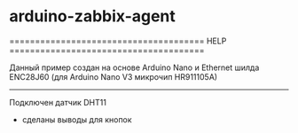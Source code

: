 # arduino-zabbix-agent

====================================== HELP ======================================

Данный пример создан на основе Arduino Nano и Ethernet шилда ENC28J60 (для Arduino 
Nano V3 микрочип HR911105A)

----------------------------------------------------------------------------------

Подключен датчик DHT11
+ сделаны выводы для кнопок

